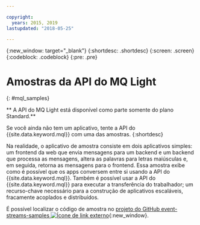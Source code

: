 ```yaml
---

copyright:
  years: 2015, 2019
lastupdated: "2018-05-25"

---
```


{:new_window: target="_blank"}
{:shortdesc: .shortdesc}
{:screen: .screen}
{:codeblock: .codeblock}
{:pre: .pre}

<!-- 15/11/18: info moved to eventstreams075.md, moved because of doc app changes -->
# Amostras da API do MQ Light
{: #mql_samples}

** A API do MQ Light está disponível como parte somente do plano Standard.**
<br/>

Se você ainda não tem um aplicativo, tente a API do {{site.data.keyword.mql}} com uma das
amostras.
{:shortdesc}

Na realidade, o aplicativo de amostra consiste em dois aplicativos simples: um frontend da web
que envia mensagens para um backend e um backend que processa as mensagens, altera as palavras para letras
maiúsculas e, em seguida, retorna as mensagens para o frontend. Essa amostra exibe como é possível que os apps conversem entre si usando
a API do {{site.data.keyword.mql}}. Também é possível usar a API do {{site.data.keyword.mql}} para executar a transferência do
trabalhador; um recurso-chave necessário para a construção de aplicativos escaláveis, fracamente acoplados e
distribuídos.

É possível localizar o código de amostra no [projeto do GitHub event-streams-samples ![Ícone de link externo](../../icons/launch-glyph.svg "Ícone de link externo")](https://github.com/ibm-messaging/event-streams-samples/tree/master/mqlight){:new_window}.
